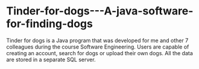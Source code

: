 # Tinder-for-dogs---A-java-software-for-finding-dogs
Tinder for dogs is a Java program that was developed for me and other 7 colleagues during the course Software Engineering. Users are capable of creating an account, search for dogs or upload their own dogs. All the data are stored in a separate SQL server.  
